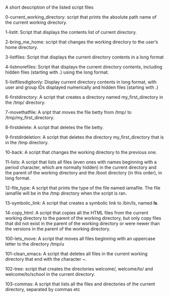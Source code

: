 A short description of the listed script files

0-current_working_directory: script that prints the absolute path name of the current working directory.

1-listit: Script that displays the contents list of current directory.

2-bring_me_home: script that changes the working directory to the user’s home directory.

3-listfiles: Script that displays the current directory contents in a long format

4-listmorefiles: Script that displays the current directory contents, including hidden files (starting with .) using the long format.

5-listfilesdigitonly: Display current directory contents in long format, with user and group IDs displayed numerically and hidden files (starting with .)

6-firstdirectory: A script that creates a directory named my_first_directory in the /tmp/ directory.

7-movethatfile: A sript that moves the file betty from /tmp/ to /tmp/my_first_directory.

8-firstdelete: A script that deletes the file betty.

9-firstdirdeletion: A script that deletes the directory my_first_directory that is in the /tmp directory.

10-back: A script that changes the working directory to the previous one.

11-lists: A script that lists all files (even ones with names beginning with a period character, which are normally hidden) in the current directory and the parent of the working directory and the /boot directory (in this order), in long format.

12-file_type: A script that prints the type of the file named iamafile. The file iamafile will be in the /tmp directory when the script is ran.

13-symbolic_link: A script that creates a symbolic link to /bin/ls, named __ls__.

14-copy_html: A script that copies all the HTML files from the current working directory to the parent of the working directory, but only copy files that did not exist in the parent of the working directory or were newer than the versions in the parent of the working directory.

100-lets_move: A script that moves all files beginning with an uppercase letter to the directory /tmp/u

101-clean_emacs: A script that deletes all files in the current working directory that end with the character ~.

102-tree: script that creates the directories welcome/, welcome/to/ and welcome/to/school in the current directory.

103-commas: A script that lists all the files and directories of the current directory, separated by commas etc 
